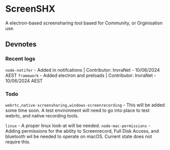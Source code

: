# ScreenSHX
A electron-based screensharing tool based for Community, or Orginisation use.

## Devnotes
### Recent logs
``node-notifer`` - Added in notifcations | Contributor: InvraNet - 10/06/2024 AEST
``framework`` - Added electron and preloads | Contributor: InvraNet - 10/06/2024 AEST

### Todo
``webrtc,native-screensharing,windows-screenrecording`` - This will be added some time soon. A test environment will need to go into place to test webrtc, and native recording tools.

``linux`` - A proper linux look-at will be needed.
``node-mac-permissions`` - Adding permissions for the ability to Screenrecord, Full Disk Access, and bluetooth wil be needed to operate on macOS. Current state does not require this.

